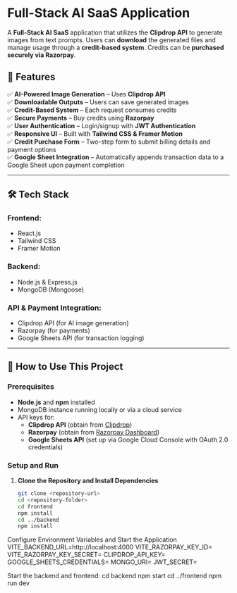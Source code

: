 # Full-Stack AI SaaS Application

A **Full-Stack AI SaaS** application that utilizes the **Clipdrop API** to generate images from text prompts. Users can **download** the generated files and manage usage through a **credit-based system**. Credits can be **purchased securely via Razorpay**.

## 🚀 Features

✅ **AI-Powered Image Generation** – Uses **Clipdrop API**  
✅ **Downloadable Outputs** – Users can save generated images  
✅ **Credit-Based System** – Each request consumes credits  
✅ **Secure Payments** – Buy credits using **Razorpay**  
✅ **User Authentication** – Login/signup with **JWT Authentication**  
✅ **Responsive UI** – Built with **Tailwind CSS & Framer Motion**  
✅ **Credit Purchase Form** – Two-step form to submit billing details and payment options  
✅ **Google Sheet Integration** – Automatically appends transaction data to a Google Sheet upon payment completion

---

## 🛠️ Tech Stack

### **Frontend:**

- React.js
- Tailwind CSS
- Framer Motion

### **Backend:**

- Node.js & Express.js
- MongoDB (Mongoose)

### **API & Payment Integration:**

- Clipdrop API (for AI image generation)
- Razorpay (for payments)
- Google Sheets API (for transaction logging)

---

## 🎯 How to Use This Project

### Prerequisites

- **Node.js** and **npm** installed
- MongoDB instance running locally or via a cloud service
- API keys for:
  - **Clipdrop API** (obtain from [Clipdrop](https://clipdrop.co))
  - **Razorpay** (obtain from [Razorpay Dashboard](https://dashboard.razorpay.com))
  - **Google Sheets API** (set up via Google Cloud Console with OAuth 2.0 credentials)

### Setup and Run

1. **Clone the Repository and Install Dependencies**
   ```bash
   git clone <repository-url>
   cd <repository-folder>
   cd frontend
   npm install
   cd ../backend
   npm install
   ```

Configure Environment Variables and Start the Application
VITE_BACKEND_URL=http://localhost:4000
VITE_RAZORPAY_KEY_ID=<your-razorpay-key-id>
VITE_RAZORPAY_KEY_SECRET=<your-razorpay-key-secret>
CLIPDROP_API_KEY=<your-clipdrop-api-key>
GOOGLE_SHEETS_CREDENTIALS=<your-google-service-account-json>
MONGO_URI=<your-mongodb-connection-string>
JWT_SECRET=<your-jwt-secret>

Start the backend and frontend:
cd backend
npm start
cd ../frontend
npm run dev
